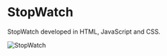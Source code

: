 # StopWatch

StopWatch developed in HTML, JavaScript and CSS.

![StopWatch](https://user-images.githubusercontent.com/110068135/196527874-9faf1951-dd3b-493b-8427-7ee32f7bf086.png)

